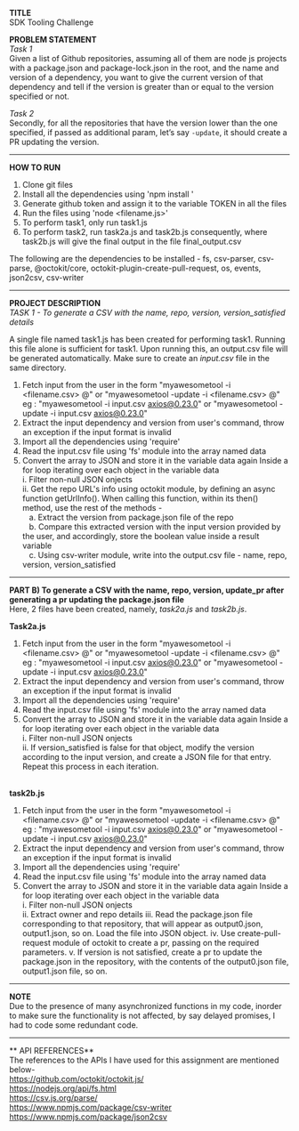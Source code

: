 **TITLE** </br>
SDK Tooling Challenge</br>

**PROBLEM STATEMENT**</br>
_Task 1_ </br>
Given a list of Github repositories, assuming all of them are node js projects with a package.json and package-lock.json in the root, and the name and version of a dependency, you want to give the current version of that dependency and tell if the version is greater than or equal to the version specified or not.</br>

_Task 2_ <br>
Secondly, for all the repositories that have the version lower than the one specified, if passed as additional param, let’s say `-update`, it should create a PR updating the version. </br>

----------------------------------------------



****HOW TO RUN****
  1. Clone git files
  2. Install all the dependencies using 'npm install <dependency-name>'
  3. Generate github token and assign it to the variable TOKEN in all the files
  4. Run the files using 'node <filename.js>'
  5. To perform task1, only run task1.js
  6. To perform task2, run task2a.js and task2b.js consequently, where task2b.js will give the final output in the file final_output.csv
  
  The following are the dependencies to be installed - 
  fs,
  csv-parser,
  csv-parse,
  @octokit/core,
  octokit-plugin-create-pull-request,
  os,
  events,
  json2csv,
  csv-writer
  
  --------------------------

  **PROJECT DESCRIPTION** </br>
  _TASK 1 -  To generate a CSV with the name, repo, version, version_satisfied details_
  
 A single file named task1.js has been created for performing task1. Running this file alone is sufficient for task1. Upon running this, an output.csv file will be generated automatically. Make sure to create an _input.csv_ file in the same directory. </br>
  1. Fetch input from the user in the form "myawesometool -i <filename.csv> <dependency-name>@<version>" or "myawesometool -update -i <filename.csv> <dependency-name>@<version>" </br>
      eg : "myawesometool -i input.csv axios@0.23.0" or "myawesometool -update -i input.csv axios@0.23.0"
  2. Extract the input dependency and version from user's command, throw an exception if the input format is invalid
  3. Import all the dependencies using 'require'
  4. Read the input.csv file using 'fs' module into the array named data
  5. Convert the array to JSON and store it in the variable data again
  Inside a for loop iterating over each object in the variable data </br>
    i.  Filter non-null JSON onjects</br>
    ii. Get the repo URL's info using octokit module, by defining an async function getUrlInfo(). When calling this function, within its then() method, use the rest of the methods - </br>
      &nbsp;&nbsp; a. Extract the version from package.json file of the repo</br>
      &nbsp;&nbsp; b. Compare this extracted version with the input version provided by the user, and accordingly, store the boolean value inside a result variable </br>
      &nbsp;&nbsp; c. Using csv-writer module, write into the output.csv file - name, repo, version, version_satisfied</br>
     
  -------------------------
      
**PART B) To generate a CSV with the name, repo, version, update_pr after generating a pr updating the package.json file** </br>
Here, 2 files have been created, namely, _task2a.js_ and _task2b.js_. </br>

**Task2a.js**
  1. Fetch input from the user in the form "myawesometool -i <filename.csv> <dependency-name>@<version>" or "myawesometool -update -i <filename.csv> <dependency-name>@<version>" </br>
      eg : "myawesometool -i input.csv axios@0.23.0" or "myawesometool -update -i input.csv axios@0.23.0"
  2. Extract the input dependency and version from user's command, throw an exception if the input format is invalid
  3. Import all the dependencies using 'require'
  4. Read the input.csv file using 'fs' module into the array named data
  5. Convert the array to JSON and store it in the variable data again
  Inside a for loop iterating over each object in the variable data </br>
    i.  Filter non-null JSON onjects</br>
    ii. If version_satisfied is false for that object, modify the version according to the input version, and create a JSON file for that entry. Repeat this process in each iteration. </br></br>


**task2b.js** </br>

  1. Fetch input from the user in the form "myawesometool -i <filename.csv> <dependency-name>@<version>" or "myawesometool -update -i <filename.csv> <dependency-name>@<version>" </br>
      eg : "myawesometool -i input.csv axios@0.23.0" or "myawesometool -update -i input.csv axios@0.23.0"
  2. Extract the input dependency and version from user's command, throw an exception if the input format is invalid
  3. Import all the dependencies using 'require'
  4. Read the input.csv file using 'fs' module into the array named data
  5. Convert the array to JSON and store it in the variable data again
  Inside a for loop iterating over each object in the variable data </br>
    i.  Filter non-null JSON onjects</br>
    ii. Extract owner and repo details
    iii. Read the package.json file corresponding to that repository, that will appear as output0.json, output1.json, so on. Load the file into JSON object.
    iv.  Use create-pull-request module of octokit to create a pr, passing on the required parameters.
    v.   If version is not satisfied, create a pr to update the package.json in the repository, with the contents of the output0.json file, output1.json file, so on.
  
  
  ---------------------------
  
  **NOTE** </br>
Due to the presence of many asynchronized functions in my code, inorder to make sure the functionality is not affected, by say delayed promises, I had to code some redundant code. 
  
  
 -----------------------------
  
**  API REFERENCES** </br>
  The references to the APIs I have used for this assignment are mentioned below- </br>
  https://github.com/octokit/octokit.js/ </br>
  https://nodejs.org/api/fs.html </br>
  https://csv.js.org/parse/ </br>
  https://www.npmjs.com/package/csv-writer </br>
  https://www.npmjs.com/package/json2csv 


    
  
 


